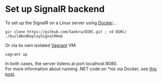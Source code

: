 Set up SignalR backend
===
To set up the SignalR on a Linux server using [Docker](www.docker.com)...

    gir clone https://github.com/Sankra/DIRC.git ; cd DIRC/
    ./buildAndDeploySignalRHub

Or via its own isolated [Vagrant](www.vagrantup.com) VM:

    vagrant up

In both cases, the server listens at port localhost:8080.
<br>
For more information about running .NET code on *nix via Docker, see [this post](https://gist.github.com/andmos/e8a08028fd47cd287e84#file-build-test-and-deploy-net-apps-with-vagrant-and-docker-md).

